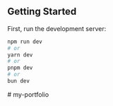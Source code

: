 ## Getting Started

First, run the development server:

```bash
npm run dev
# or
yarn dev
# or
pnpm dev
# or
bun dev
```
#   m y - p o r t f o l i o  
 